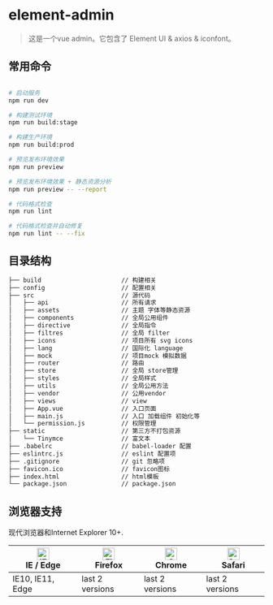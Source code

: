 # element-admin

> 这是一个vue admin。它包含了 Element UI & axios & iconfont。
<!-- - [使用教程](https://juejin.im/post/59097cd7a22b9d0065fb61d2) -->

## 常用命令

```bash

# 启动服务
npm run dev

# 构建测试环境
npm run build:stage

# 构建生产环境
npm run build:prod

# 预览发布环境效果
npm run preview

# 预览发布环境效果 + 静态资源分析
npm run preview -- --report

# 代码格式检查
npm run lint

# 代码格式检查并自动修复
npm run lint -- --fix

```

## 目录结构

```bash
├── build                      // 构建相关  
├── config                     // 配置相关
├── src                        // 源代码
│   ├── api                    // 所有请求
│   ├── assets                 // 主题 字体等静态资源
│   ├── components             // 全局公用组件
│   ├── directive              // 全局指令
│   ├── filtres                // 全局 filter
│   ├── icons                  // 项目所有 svg icons
│   ├── lang                   // 国际化 language
│   ├── mock                   // 项目mock 模拟数据
│   ├── router                 // 路由
│   ├── store                  // 全局 store管理
│   ├── styles                 // 全局样式
│   ├── utils                  // 全局公用方法
│   ├── vendor                 // 公用vendor
│   ├── views                  // view
│   ├── App.vue                // 入口页面
│   ├── main.js                // 入口 加载组件 初始化等
│   └── permission.js          // 权限管理
├── static                     // 第三方不打包资源
│   └── Tinymce                // 富文本
├── .babelrc                   // babel-loader 配置
├── eslintrc.js                // eslint 配置项
├── .gitignore                 // git 忽略项
├── favicon.ico                // favicon图标
├── index.html                 // html模板
└── package.json               // package.json

```

## 浏览器支持

现代浏览器和Internet Explorer 10+.

| [<img src="https://raw.githubusercontent.com/alrra/browser-logos/master/src/edge/edge_48x48.png" alt="IE / Edge" width="24px" height="24px" />](http://godban.github.io/browsers-support-badges/)</br>IE / Edge | [<img src="https://raw.githubusercontent.com/alrra/browser-logos/master/src/firefox/firefox_48x48.png" alt="Firefox" width="24px" height="24px" />](http://godban.github.io/browsers-support-badges/)</br>Firefox | [<img src="https://raw.githubusercontent.com/alrra/browser-logos/master/src/chrome/chrome_48x48.png" alt="Chrome" width="24px" height="24px" />](http://godban.github.io/browsers-support-badges/)</br>Chrome | [<img src="https://raw.githubusercontent.com/alrra/browser-logos/master/src/safari/safari_48x48.png" alt="Safari" width="24px" height="24px" />](http://godban.github.io/browsers-support-badges/)</br>Safari |
| --------- | --------- | --------- | --------- |
| IE10, IE11, Edge| last 2 versions| last 2 versions| last 2 versions
